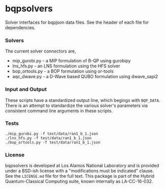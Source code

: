 # bqpsolvers

Solver interfaces for bqpjson data files.
See the header of each file for dependencies.


### Solvers

The current solver connectors are,

* mip_gurobi.py - a MIP formulation of B-QP using gurobipy
* lns_hfs.py - an LNS formulation using the HFS solver
* bop_ortools.py - a BOP formulation using or-tools
* aqc_dwave.py - a D-Wave based QUBO formulation using dwave_sapi2


### Input and Output

These scripts have a standardized output line, which begings with `BQP_DATA`.
There is an attempt to standardize the various solver's parameters via consistent command line arguments in these scripts.


### Tests

```
./mip_gurobi.py -f test/data/ran1_b_1.json 
./lns_hfs.py -f test/data/ran1_b_1.json 
./bop_ortools.py -f test/data/ran1_b_1.json 
```

### License
bqpsolvers is developed at Los Alamos National Laboratory and is provided under a BSD-ish license with a "modifications must be indicated" clause.  See the `LICENSE.md` file for the full text.  This package is part of the Hybrid Quantum-Classical Computing suite, known internally as LA-CC-16-032.